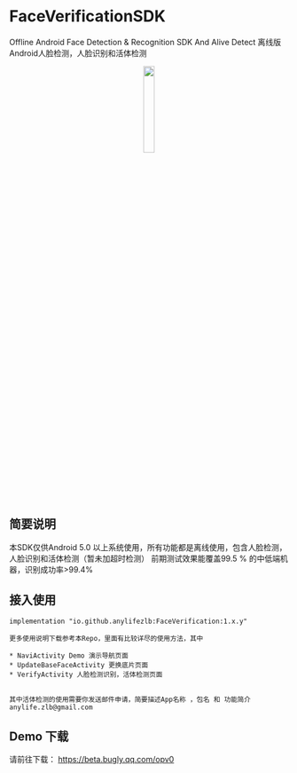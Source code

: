 # FaceVerificationSDK

Offline Android Face Detection &amp; Recognition SDK And Alive Detect 离线版Android人脸检测，人脸识别和活体检测

<div align=center>
<img src="https://user-images.githubusercontent.com/15169396/182627098-0ca24289-641b-4593-bf7c-72b09c4bf94e.jpeg" width = 20% height = 20% />
</div>


## 简要说明
   本SDK仅供Android 5.0 以上系统使用，所有功能都是离线使用，包含人脸检测，人脸识别和活体检测（暂未加超时检测）
   前期测试效果能覆盖99.5 % 的中低端机器，识别成功率>99.4% 

## 接入使用

    implementation "io.github.anylifezlb:FaceVerification:1.x.y"
   
    更多使用说明下载参考本Repo，里面有比较详尽的使用方法，其中 

    * NaviActivity Demo 演示导航页面
    * UpdateBaseFaceActivity 更换底片页面
    * VerifyActivity 人脸检测识别，活体检测页面


    其中活体检测的使用需要你发送邮件申请，简要描述App名称 ，包名 和 功能简介
    anylife.zlb@gmail.com
   


## Demo 下载

   请前往下载： https://beta.bugly.qq.com/opv0